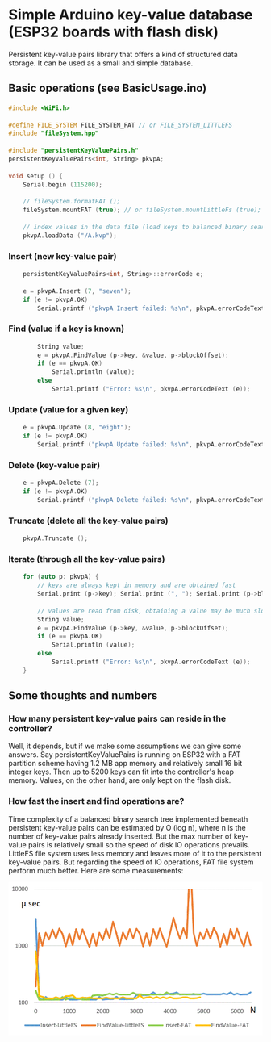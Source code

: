 # Simple Arduino key-value database (ESP32 boards with flash disk)


Persistent key-value pairs library that offers a kind of structured data storage. It can be used as a small and simple database. 


## Basic operations (see BasicUsage.ino)

```C++
#include <WiFi.h>

#define FILE_SYSTEM FILE_SYSTEM_FAT // or FILE_SYSTEM_LITTLEFS
#include "fileSystem.hpp"

#include "persistentKeyValuePairs.h"
persistentKeyValuePairs<int, String> pkvpA;

void setup () {
    Serial.begin (115200);

    // fileSystem.formatFAT ();
    fileSystem.mountFAT (true); // or fileSystem.mountLittleFs (true);

    // index values in the data file (load keys to balanced binary search tree)
    pkvpA.loadData ("/A.kvp");
```

### Insert (new key-value pair)

```C++
    persistentKeyValuePairs<int, String>::errorCode e;

    e = pkvpA.Insert (7, "seven"); 
    if (e != pkvpA.OK)
        Serial.printf ("pkvpA Insert failed: %s\n", pkvpA.errorCodeText (e));
```

### Find (value if a key is known)

```C++
        String value;
        e = pkvpA.FindValue (p->key, &value, p->blockOffset);
        if (e == pkvpA.OK) 
            Serial.println (value);
        else
            Serial.printf ("Error: %s\n", pkvpA.errorCodeText (e));
```

### Update (value for a given key)

```C++
    e = pkvpA.Update (8, "eight"); 
    if (e != pkvpA.OK)
        Serial.printf ("pkvpA Update failed: %s\n", pkvpA.errorCodeText (e));
```

### Delete (key-value pair)

```C++
    e = pkvpA.Delete (7); 
    if (e != pkvpA.OK)
        Serial.printf ("pkvpA Delete failed: %s\n", pkvpA.errorCodeText (e));
```

### Truncate (delete all the key-value pairs)

```C++
    pkvpA.Truncate ();
```

### Iterate (through all the key-value pairs)

```C++
    for (auto p: pkvpA) {
        // keys are always kept in memory and are obtained fast
        Serial.print (p->key); Serial.print (", "); Serial.print (p->blockOffset); Serial.print (" -> "); 
        
        // values are read from disk, obtaining a value may be much slower
        String value;
        e = pkvpA.FindValue (p->key, &value, p->blockOffset);
        if (e == pkvpA.OK) 
            Serial.println (value);
        else
            Serial.printf ("Error: %s\n", pkvpA.errorCodeText (e));
    }
```


## Some thoughts and numbers

### How many persistent key-value pairs can reside in the controller?

Well, it depends, but if we make some assumptions we can give some answers. Say persistentKeyValuePairs is running on ESP32 with a FAT partition scheme having 1.2 MB app memory and relatively small 16 bit integer keys. Then up to 5200 keys can fit into the controller's heap memory. Values, on the other hand, are only kept on the flash disk.

### How fast the insert and find operations are?

Time complexity of a balanced binary search tree implemented beneath persistent key-value pairs can be estimated by O (log n), where n is the number of key-value pairs already inserted. But the max number of key-value pairs is relatively small so the speed of disk IO operations prevails. LittleFS file system uses less memory and leaves more of it to the persistent key-value pairs. But regarding the speed of IO operations, FAT file system perform much better. Here are some measurements:

![insert_find_times](insert_find_times.gif)
